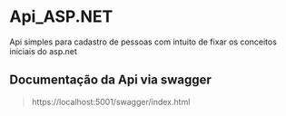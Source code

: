 # Api_ASP.NET
Api simples para cadastro de pessoas com intuito de fixar os conceitos iniciais do asp.net

## Documentação da Api via swagger

> https://localhost:5001/swagger/index.html
